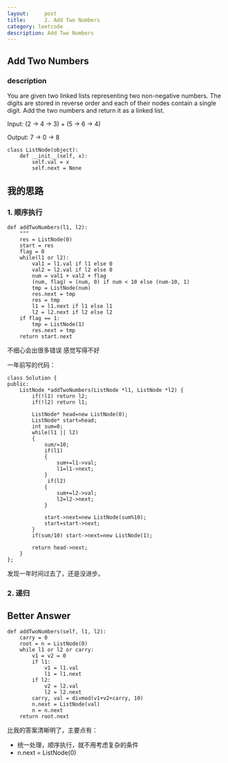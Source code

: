 ```yaml
---
layout:     post
title:      2. Add Two Numbers
category: leetcode
description: Add Two Numbers
---
```


## Add Two Numbers
### description

You are given two linked lists representing two non-negative numbers. The digits are stored in reverse order and each of their nodes contain a single digit. Add the two numbers and return it as a linked list.

Input: (2 -> 4 -> 3) + (5 -> 6 -> 4)

Output: 7 -> 0 -> 8
```
class ListNode(object):
    def __init__(self, x):
        self.val = x
        self.next = None
```
## 我的思路
### 1. 顺序执行 
```
def addTwoNumbers(l1, l2):
    """
    res = ListNode(0)
    start = res
    flag = 0
    while(l1 or l2):
        val1 = l1.val if l1 else 0
        val2 = l2.val if l2 else 0
        num = val1 + val2 + flag
        (num, flag) = (num, 0) if num < 10 else (num-10, 1)
        tmp = ListNode(num)
        res.next = tmp
        res = tmp
        l1 = l1.next if l1 else l1
        l2 = l2.next if l2 else l2
    if flag == 1:
        tmp = ListNode(1)
        res.next = tmp
    return start.next
```
不细心会出很多错误 感觉写得不好

一年前写的代码：
```
class Solution {
public:
    ListNode *addTwoNumbers(ListNode *l1, ListNode *l2) {
        if(!l1) return l2;
        if(!l2) return l1;
        
        ListNode* head=new ListNode(0);
        ListNode* start=head;
        int sum=0;
        while(l1 || l2)
        {
            sum/=10;
            if(l1)
            {
                sum+=l1->val;
                l1=l1->next;
            }
             if(l2)
            {
                sum+=l2->val;
                l2=l2->next;
            }
            
            start->next=new ListNode(sum%10);
            start=start->next;
        }
        if(sum/10) start->next=new ListNode(1);
     
        return head->next;
    }
};
```
发现一年时间过去了，还是没进步。
### 2. 递归


## Better Answer
```
def addTwoNumbers(self, l1, l2):
    carry = 0
    root = n = ListNode(0)
    while l1 or l2 or carry:
        v1 = v2 = 0
        if l1:
            v1 = l1.val
            l1 = l1.next
        if l2:
            v2 = l2.val
            l2 = l2.next
        carry, val = divmod(v1+v2+carry, 10)
        n.next = ListNode(val)
        n = n.next
    return root.next
```

比我的答案清晰明了，主要点有：

* 统一处理，顺序执行，就不用考虑复杂的条件
* n.next = ListNode(0)


